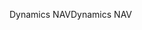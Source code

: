 <span data-ttu-id="4bb14-101">Dynamics NAV</span><span class="sxs-lookup"><span data-stu-id="4bb14-101">Dynamics NAV</span></span>

